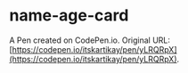 # name-age-card

A Pen created on CodePen.io. Original URL: [https://codepen.io/itskartikay/pen/yLRQRpX](https://codepen.io/itskartikay/pen/yLRQRpX).

